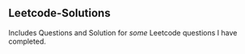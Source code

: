 ## Leetcode-Solutions

Includes Questions and Solution for *some* Leetcode questions I have completed.
